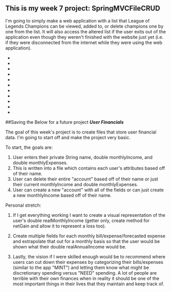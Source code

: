 ## This is my week 7 project: SpringMVCFileCRUD

I'm going to simply make a web application with a list that League of Legends Champions can be viewed, added to, or delete champions one by one from the list. It will also access the altered list if the user exits out of the application even though they weren't finished with the website just yet (i.e. if they were disconnected from the internet while they were using the web application).






*
*
*
*
*
*
*
*
*
*
*






##Saving the Below for a future project
***User Financials***


The goal of this week's project is to create files that store user financial data. I'm going to start off and make the project very basic.

To start, the goals are:

1) User enters their private String name, double monthlyIncome, and double monthlyExpenses.
2) This is written into a file which contains each user's attributes based off of their name.
3) User can delete their entire "account" based off of their name or just their current monthlyIncome and double monthlyExpenses.
4) User can create a new "account" with all of the fields or can just create a new monthlyIncome based off of their name.



Personal stretch:

1) If I get everything working I want to create a visual representation of the user's double realMonthlyIncome (getter only, create method for netGain and allow it to represent a loss too).

2) Create multiple fields for each monthly bill/expense/forecasted expense and extrapolate that out for a monthly basis so that the user would be shown what their double realAnnualIncome would be.

3) Lastly, the vision if I were skilled enough would be to recommend where users can cut down their expenses by categorizing their bills/expenses (similar to the app "MINT") and letting them know what might be discretionary spending versus "NEED" spending. A lot of people are terrible with their own finances when in reality it should be one of the most important things in their lives that they maintain and keep track of.
